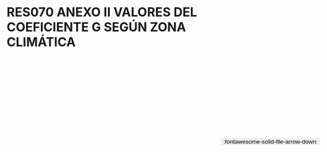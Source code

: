 
# RES070 ANEXO II VALORES DEL COEFICIENTE G SEGÚN ZONA CLIMÁTICA

<a href='../RES070 ANEXO II VALORES DEL COEFICIENTE G SEGÚN ZONA CLIMÁTICA.pdf' download>
<button class='md-button -primary' 
id='download-btn' style="position: fixed; top: 10%; right: 20px; 
        transform: translateY(-50%); z-index: 1000;  border: none; ">
:fontawesome-solid-file-arrow-down: 
</button>
</a>

<div 
    id='../RES070 ANEXO II VALORES DEL COEFICIENTE G SEGÚN ZONA CLIMÁTICA.pdf' 
    data-pdf-url='../RES070 ANEXO II VALORES DEL COEFICIENTE G SEGÚN ZONA CLIMÁTICA.pdf'
    style=' width: 100%; height: auto;overflow: auto;'>
</div>

